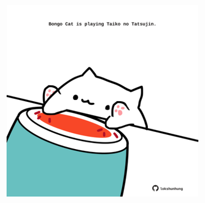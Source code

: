 <!-- built at 23/08/2021, 17:08:31 UTC -->
<p align="center">
  <img width="500" height="500" src="./ReadmeImage.svg">
</p>
